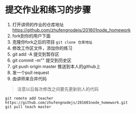 # 提交作业和练习的步骤
1. 打开讲师的作业的仓库地址
https://github.com/zhufengnodejs/201601node_homework
2. fork到你的用户下面
3. 克隆你fork之后的项目
```git clone 仓库地址```
4. 修改工作区文件，添加你的练习
5. git add -A  提交到暂存区
6. git commit -m"" 提交到历史区
7. git push origin master 推送到本人的github上
8. 发一个pull request
9. 由讲师来合并代码


> 注意以后每次修改之间要先更新别人的代码
```
git remote add teacher https://github.com/zhufengnodejs/201601node_homework.git
git pull teach master 
```
